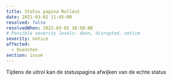 ```yaml
---
title: Status pagina Rollout
date: 2021-03-02 11:45:00
resolved: false
resolvedWhen: 2021-03-02 16:58:00
# Possible severity levels: down, disrupted, notice
severity: notice
affected:
  - Diensten
section: issue
---
```


Tijdens de uitrol kan de statuspagina afwijken van de echte status
